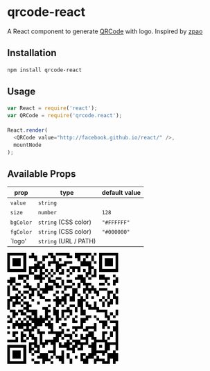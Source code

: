 # qrcode-react

A React component to generate [QRCode](http://en.wikipedia.org/wiki/QR_code) with logo.
Inspired by [zpao](https://github.com/zpao/qrcode.react)

## Installation

```sh
npm install qrcode-react
```

## Usage

```js
var React = require('react');
var QRCode = require('qrcode.react');

React.render(
  <QRCode value="http://facebook.github.io/react/" />,
  mountNode
);
```

## Available Props

prop      | type                 | default value
----------|----------------------|--------------
`value`   | `string`             |
`size`    | `number`             | `128`
`bgColor` | `string` (CSS color) | `"#FFFFFF"`
`fgColor` | `string` (CSS color) | `"#000000"`
`logo'    | `string` (URL / PATH)|

<img src="qrcode.png" height="256" width="256">
